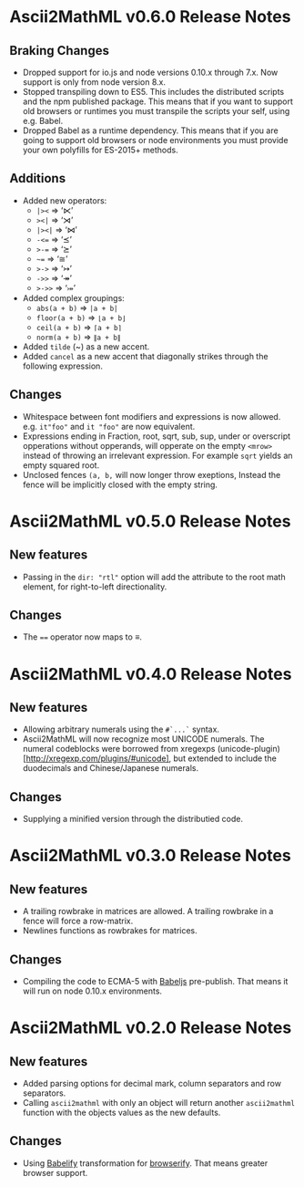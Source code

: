 Ascii2MathML v0.6.0 Release Notes
=================================

Braking Changes
---------------

* Dropped support for io.js and node versions 0.10.x through 7.x. Now
  support is only from node version 8.x.
* Stopped transpiling down to ES5. This includes the distributed
  scripts and the npm published package. This means that if you want
  to support old browsers or runtimes you must transpile the scripts
  your self, using e.g. Babel.
* Dropped Babel as a runtime dependency. This means that if you are
  going to support old browsers or node environments you must provide
  your own polyfills for ES-2015+ methods.

Additions
---------

* Added new operators:
  - `|><` ⇒ ‘⋉’
  - `><|` ⇒ ‘⋊’
  - `|><|` ⇒ ‘⋈’
  - `-<=` ⇒ ‘⪯’
  - `>-=` ⇒ ‘⪰’
  - `~=` ⇒ ‘≅’
  - `>->` ⇒ ‘↣’
  - `->>` ⇒ ‘↠’
  - `>->>` ⇒ ‘⤖’
* Added complex groupings:
  - `abs(a + b)` ⇒ `|a + b|`
  - `floor(a + b)` ⇒ `⌊a + b⌋`
  - `ceil(a + b)` ⇒ `⌈a + b⌉`
  - `norm(a + b)` ⇒ `∥a + b∥`
* Added `tilde` (~) as a new accent.
* Added `cancel` as a new accent that diagonally strikes through the
  following expression.

Changes
-------

* Whitespace between font modifiers and expressions is now allowed.
  e.g. `it"foo"` and `it "foo"` are now equivalent.
* Expressions ending in Fraction, root, sqrt, sub, sup, under or
  overscript opperations without opperands, will opperate on the empty
  `<mrow>` instead of throwing an irrelevant expression. For example
  `sqrt` yields an empty squared root.
* Unclosed fences `(a, b,` will now longer throw exeptions, Instead
  the fence will be implicitly closed with the empty string.

Ascii2MathML v0.5.0 Release Notes
=================================

New features
------------

* Passing in the `dir: "rtl"` option will add the attribute to the
  root math element, for right-to-left directionality.

Changes
-------

* The `==` operator now maps to ≡.


Ascii2MathML v0.4.0 Release Notes
=================================

New features
------------

* Allowing arbitrary numerals using the `` #`...` `` syntax.
* Ascii2MathML will now recognize most UNICODE numerals. The numeral
  codeblocks were borrowed from xregexps
  (unicode-plugin)[http://xregexp.com/plugins/#unicode], but extended
  to include the duodecimals and Chinese/Japanese numerals.

Changes
-------

* Supplying a minified version through the distributied code.


Ascii2MathML v0.3.0 Release Notes
=================================

New features
------------

* A trailing rowbrake in matrices are allowed. A trailing rowbrake in
  a fence will force a row-matrix.
* Newlines functions as rowbrakes for matrices.

Changes
-------

* Compiling the code to ECMA-5 with [Babeljs](https://babeljs.io/)
  pre-publish. That means it will run on node 0.10.x environments.


Ascii2MathML v0.2.0 Release Notes
=================================

New features
------------

* Added parsing options for decimal mark, column separators and row
  separators.
* Calling `ascii2mathml` with only an object will return another
  `ascii2mathml` function with the objects values as the new defaults.

Changes
-------

* Using [Babelify](https://babeljs.io/) transformation for
  [browserify](http://browserify.org/). That means greater browser
  support.
